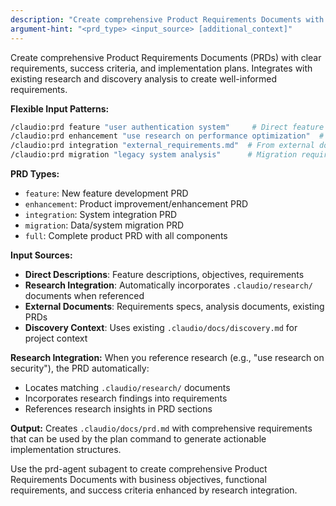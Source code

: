 ```yaml
---
description: "Create comprehensive Product Requirements Documents with research integration"
argument-hint: "<prd_type> <input_source> [additional_context]"
---
```


Create comprehensive Product Requirements Documents (PRDs) with clear requirements, success criteria, and implementation plans. Integrates with existing research and discovery analysis to create well-informed requirements.

**Flexible Input Patterns:**
```bash
/claudio:prd feature "user authentication system"     # Direct feature description
/claudio:prd enhancement "use research on performance optimization"  # With research integration
/claudio:prd integration "external_requirements.md"  # From external document
/claudio:prd migration "legacy system analysis"      # Migration requirements
```

**PRD Types:**
- `feature`: New feature development PRD
- `enhancement`: Product improvement/enhancement PRD  
- `integration`: System integration PRD
- `migration`: Data/system migration PRD
- `full`: Complete product PRD with all components

**Input Sources:**
- **Direct Descriptions**: Feature descriptions, objectives, requirements
- **Research Integration**: Automatically incorporates `.claudio/research/` documents when referenced
- **External Documents**: Requirements specs, analysis documents, existing PRDs
- **Discovery Context**: Uses existing `.claudio/docs/discovery.md` for project context

**Research Integration:**
When you reference research (e.g., "use research on security"), the PRD automatically:
- Locates matching `.claudio/research/` documents
- Incorporates research findings into requirements
- References research insights in PRD sections

**Output:**
Creates `.claudio/docs/prd.md` with comprehensive requirements that can be used by the plan command to generate actionable implementation structures.

Use the prd-agent subagent to create comprehensive Product Requirements Documents with business objectives, functional requirements, and success criteria enhanced by research integration.

